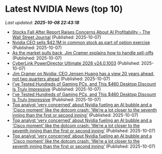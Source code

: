 # Latest NVIDIA News (top 10)
_Last updated: **2025-10-08 22:43:18**_

- [Stocks Fall After Report Raises Concerns About AI Profitability - The Wall Street Journal](https://slashdot.org/firehose.pl?op=view&amp;id=179700728) (Published: 2025-10-07)
- [Nvidia CEO sells $42.1M in common stock as part of option exercise](https://thefly.com/permalinks/entry.php/id4209416/NVDA-Nvidia-CEO-sells-M-in-common-stock-as-part-of-option-exercise) (Published: 2025-10-07)
- [As the market pulls back, Jim Cramer explains how to handle sell-offs](https://www.cnbc.com/2025/10/07/-jim-cramer-how-to-handle-sell-offs.html) (Published: 2025-10-07)
- [CyberLink PowerDirector Ultimate 2026 v24.0.1003](https://post.rlsbb.to/cyberlink-powerdirector-ultimate-2026-v24-0-1003/) (Published: 2025-10-07)
- [Jim Cramer on Nvidia: CEO Jensen Huang has a view 20 years ahead, not two quarters ahead](https://biztoc.com/x/c49ab0dda00400cf) (Published: 2025-10-07)
- [I've Tested Hundreds of Gaming PCs, and This $460 Desktop Discount Is Truly Impressive](https://uk.pcmag.com/desktop-pcs/160533/ive-tested-hundreds-of-gaming-pcs-and-this-460-desktop-discount-is-truly-impressive) (Published: 2025-10-07)
- [I've Tested Hundreds of Gaming PCs, and This $460 Desktop Discount Is Truly Impressive](https://me.pcmag.com/en/old-desktop-pcs/32716/ive-tested-hundreds-of-gaming-pcs-and-this-460-desktop-discount-is-truly-impressive) (Published: 2025-10-07)
- [Top analyst ‘very concerned’ about Nvidia fueling an AI bubble and a ‘Cisco moment’ like the dotcom crash: ‘We’re a lot closer to the seventh inning than the first or second inning’](https://biztoc.com/x/15226c59afbde278) (Published: 2025-10-07)
- [Top analyst ‘very concerned’ about Nvidia fueling an AI bubble and a ‘Cisco moment’ like the dotcom crash: ‘We’re a lot closer to the seventh inning than the first or second inning’](https://fortune.com/2025/10/07/ai-bubble-cisco-moment-dotcom-crash-nvidia-jensen-huang-top-analyst/) (Published: 2025-10-07)
- [Top analyst ‘very concerned’ about Nvidia fueling an AI bubble and a ‘Cisco moment’ like the dotcom crash: ‘We’re a lot closer to the seventh inning than the first or second inning’](https://finance.yahoo.com/news/top-analyst-very-concerned-nvidia-211320554.html) (Published: 2025-10-07)
